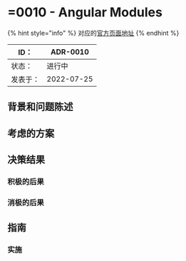 # =0010 - Angular Modules

{% hint style="info" %}
对应的[官方页面地址](https://contributing.bitwarden.com/architecture/adr/angular-ngmodules)
{% endhint %}

| ID：  | ADR-0010   |
| ---- | ---------- |
| 状态：  | 进行中        |
| 发表于： | 2022-07-25 |

## 背景和问题陈述​ <a href="#context-and-problem-statement" id="context-and-problem-statement"></a>

## 考虑的方案​ <a href="#considered-options" id="considered-options"></a>

## 决策结果​ <a href="#decision-outcome" id="decision-outcome"></a>

### 积极的后果​ <a href="#positive-consequences" id="positive-consequences"></a>

### 消极的后果​ <a href="#negative-consequences" id="negative-consequences"></a>

## 指南​ <a href="#guidelines" id="guidelines"></a>

### 实施 <a href="#implementation" id="implementation"></a>
